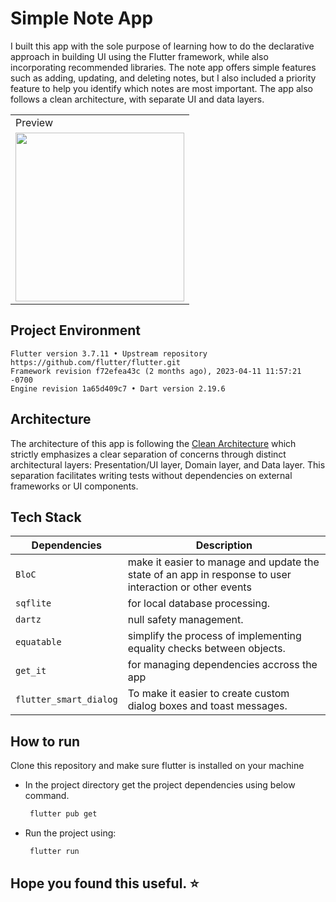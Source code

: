 # Simple Note App 
I built this app with the sole purpose of learning how to do the declarative approach in building UI using the Flutter framework, while also incorporating recommended libraries. The note app offers simple features such as adding, updating, and deleting notes, but I also included a priority feature to help you identify which notes are most important. The app also follows a clean architecture, with separate UI and data layers.

<table>
  <tr>
     <td>Preview</td>
  </tr>
  <tr>
    <td><img src="https://github.com/gusentanan/snote-app/assets/68723002/38bcf74d-101e-46ef-aa90-3f525f784144" width=270 ></td>
  </tr>
 </table>


## Project Environment
```
Flutter version 3.7.11 • Upstream repository https://github.com/flutter/flutter.git
Framework revision f72efea43c (2 months ago), 2023-04-11 11:57:21 -0700
Engine revision 1a65d409c7 • Dart version 2.19.6
```

## Architecture 
The architecture of this app is following the
[Clean Architecture](https://medium.com/@paulallies/clean-architecture-flutter-app-45e535539981) which strictly emphasizes a clear separation of concerns through distinct architectural layers: Presentation/UI layer, Domain layer, and Data layer. This separation facilitates writing tests without dependencies on external frameworks or UI components.

## Tech Stack
| Dependencies          | Description                                                                                            |
|---------------------  |------------------------------------------------------------------------------------------------------- |
|`BloC`                 | make it easier to manage and update the state of an app in response to user interaction or other events|
|`sqflite`              | for local database processing.                                                                         |
|`dartz`                | null safety management.                                                                                |
|`equatable`            | simplify the process of implementing equality checks between objects.                                  |
|`get_it`               | for managing dependencies accross the app                                                              |
| `flutter_smart_dialog`| To make it easier to create custom dialog boxes and toast messages.                                    |

## How to run
Clone this repository and make sure flutter is installed on your machine
- In the project directory get the project dependencies using below command.
  
  ```sh
   flutter pub get
  ```
- Run the project using:
  
  ```sh
   flutter run
  ```

## Hope you found this useful. ⭐ 

